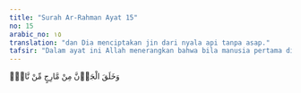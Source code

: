 ```yaml
---
title: "Surah Ar-Rahman Ayat 15"
no: 15
arabic_no: ١٥
translation: "dan Dia menciptakan jin dari nyala api tanpa asap."
tafsir: "Dalam ayat ini Allah menerangkan bahwa bila manusia pertama dijadikan dari tanah, maka jin yang pertama atau iblis berbeda, ia dijadikan dari api (dari nyala api), dari nyala api yang bergabung dengan yang lain; dari nyala api yang berwarna kuningmerah dan kehijau-hijauan. Sebagaimana manusia dijadikan dari tanah yang bermacam-macam. Ayat-ayat tersebut mengingatkan bahwa Adam diciptakan melalui proses yang pertama dari tanah, kemudian lumpur yang dibentuk selanjutnya dari tanah kering seperti tembikar."
---
```

وَخَلَقَ الْجَاۤنَّ مِنْ مَّارِجٍ مِّنْ نَّارٍۚ  